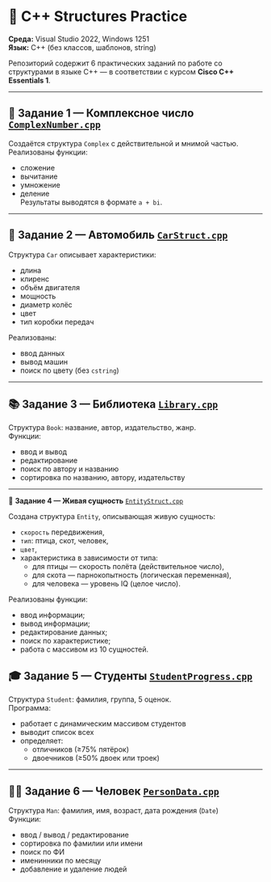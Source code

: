 # 📘 C++ Structures Practice

**Среда:** Visual Studio 2022, Windows 1251  
**Язык:** C++ (без классов, шаблонов, string)

Репозиторий содержит 6 практических заданий по работе со структурами в языке C++ — в соответствии с курсом **Cisco C++ Essentials 1**.

---

## 🧩 Задание 1 — Комплексное число [`ComplexNumber.cpp`](./ComplexNumber.cpp)

Создаётся структура `Complex` с действительной и мнимой частью.  
Реализованы функции:
- сложение
- вычитание
- умножение
- деление  
Результаты выводятся в формате `a + bi`.

---

## 🚗 Задание 2 — Автомобиль [`CarStruct.cpp`](./CarStruct.cpp)

Структура `Car` описывает характеристики:
- длина
- клиренс
- объём двигателя
- мощность
- диаметр колёс
- цвет
- тип коробки передач

Реализованы:
- ввод данных
- вывод машин
- поиск по цвету (без `cstring`)

---

## 📚 Задание 3 — Библиотека [`Library.cpp`](./Library.cpp)

Структура `Book`: название, автор, издательство, жанр.  
Функции:
- ввод и вывод
- редактирование
- поиск по автору и названию
- сортировка по названию, автору, издательству

---

🦜 **Задание 4 — Живая сущность** [`EntityStruct.cpp`](./EntityStruct.cpp)

Создана структура `Entity`, описывающая живую сущность:
- `скорость` передвижения,
- `тип`: птица, скот, человек,
- `цвет`,
- характеристика в зависимости от типа:
  - для птицы — скорость полёта (действительное число),
  - для скота — парнокопытность (логическая переменная),
  - для человека — уровень IQ (целое число).

Реализованы функции:
- ввод информации;
- вывод информации;
- редактирование данных;
- поиск по характеристике;
- работа с массивом из 10 сущностей.


## 🎓 Задание 5 — Студенты [`StudentProgress.cpp`](./StudentProgress.cpp)

Структура `Student`: фамилия, группа, 5 оценок.  
Программа:
- работает с динамическим массивом студентов
- выводит список всех
- определяет:
  - отличников (≥75% пятёрок)
  - двоечников (≥50% двоек или троек)

---

## 🧍‍♂️ **Задание 6 — Человек** [`PersonData.cpp`](./PersonData.cpp)

Структура `Man`: фамилия, имя, возраст, дата рождения (`Date`)  
Функции:
- ввод / вывод / редактирование
- сортировка по фамилии или имени
- поиск по ФИ
- именинники по месяцу
- добавление и удаление людей


